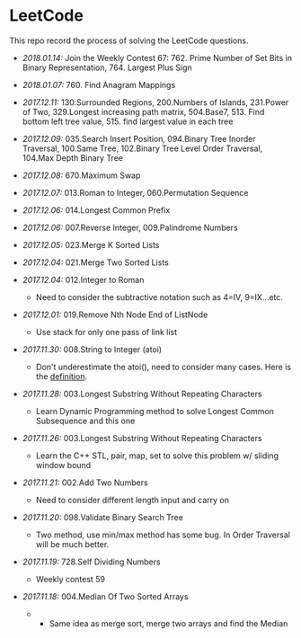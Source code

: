# LeetCode
This repo record the process of solving the LeetCode questions.

- _2018.01.14:_ Join the Weekly Contest 67: 762. Prime Number of Set Bits in Binary Representation, 764. Largest Plus Sign
- _2018.01.07:_ 760. Find Anagram Mappings

- _2017.12.11:_ 130.Surrounded Regions, 200.Numbers of Islands, 231.Power of Two,
                329.Longest increasing path matrix, 504.Base7,
                513. Find bottom left tree value, 515. find largest value in each tree
- _2017.12.09:_ 035.Search Insert Position, 094.Binary Tree Inorder Traversal,
                100.Same Tree, 102.Binary Tree Level Order Traversal, 104.Max Depth Binary Tree
- _2017.12.08:_ 670.Maximum Swap
- _2017.12.07:_ 013.Roman to Integer, 060.Permutation Sequence
- _2017.12.06:_ 014.Longest Common Prefix
- _2017.12.06:_ 007.Reverse Integer, 009.Palindrome Numbers
- _2017.12.05:_ 023.Merge K Sorted Lists
- _2017.12.04:_ 021.Merge Two Sorted Lists
- _2017.12.04:_ 012.Integer to Roman
    - Need to consider the subtractive notation such as 4=IV, 9=IX...etc.
- _2017.12.01:_ 019.Remove Nth Node End of ListNode
    - Use stack for only one pass of link list
- _2017.11.30:_ 008.String to Integer (atoi)
    - Don't underestimate the atoi(), need to consider many cases. Here is the [definition][2de51da4].
- _2017.11.28:_ 003.Longest Substring Without Repeating Characters
    - Learn Dynamic Programming method to solve Longest Common Subsequence and this one
- _2017.11.26:_ 003.Longest Substring Without Repeating Characters
    - Learn the C++ STL, pair, map, set to solve this problem w/ sliding window bound
- _2017.11.21:_ 002.Add Two Numbers
    - Need to consider different length input and carry on
- _2017.11.20:_ 098.Validate Binary Search Tree
    - Two method, use min/max method has some bug. In Order Traversal will be much better.
- _2017.11.19:_ 728.Self Dividing Numbers
    - Weekly contest 59
- _2017.11.18:_ 004.Median Of Two Sorted Arrays
    - - Same idea as merge sort, merge two arrays and find the Median

  [2de51da4]: http://www.cplusplus.com/reference/cstdlib/atoi/ "atoi"

